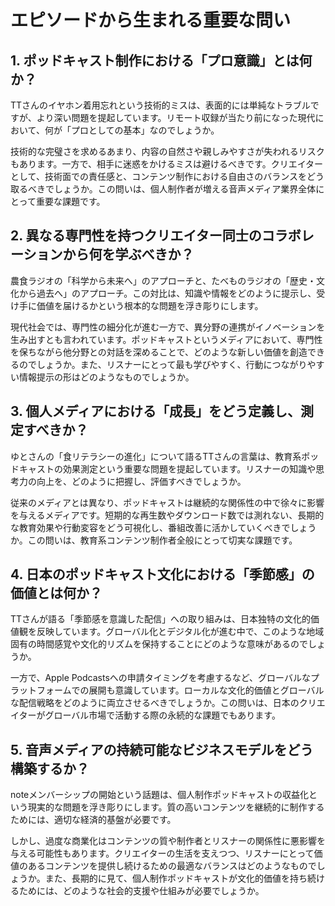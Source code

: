 # エピソードから生まれる重要な問い

## 1. ポッドキャスト制作における「プロ意識」とは何か？

TTさんのイヤホン着用忘れという技術的ミスは、表面的には単純なトラブルですが、より深い問題を提起しています。リモート収録が当たり前になった現代において、何が「プロとしての基本」なのでしょうか。

技術的な完璧さを求めるあまり、内容の自然さや親しみやすさが失われるリスクもあります。一方で、相手に迷惑をかけるミスは避けるべきです。クリエイターとして、技術面での責任感と、コンテンツ制作における自由さのバランスをどう取るべきでしょうか。この問いは、個人制作者が増える音声メディア業界全体にとって重要な課題です。

## 2. 異なる専門性を持つクリエイター同士のコラボレーションから何を学ぶべきか？

農食ラジオの「科学から未来へ」のアプローチと、たべものラジオの「歴史・文化から過去へ」のアプローチ。この対比は、知識や情報をどのように提示し、受け手に価値を届けるかという根本的な問題を浮き彫りにします。

現代社会では、専門性の細分化が進む一方で、異分野の連携がイノベーションを生み出すとも言われています。ポッドキャストというメディアにおいて、専門性を保ちながら他分野との対話を深めることで、どのような新しい価値を創造できるのでしょうか。また、リスナーにとって最も学びやすく、行動につながりやすい情報提示の形はどのようなものでしょうか。

## 3. 個人メディアにおける「成長」をどう定義し、測定すべきか？

ゆとさんの「食リテラシーの進化」について語るTTさんの言葉は、教育系ポッドキャストの効果測定という重要な問題を提起しています。リスナーの知識や思考力の向上を、どのように把握し、評価すべきでしょうか。

従来のメディアとは異なり、ポッドキャストは継続的な関係性の中で徐々に影響を与えるメディアです。短期的な再生数やダウンロード数では測れない、長期的な教育効果や行動変容をどう可視化し、番組改善に活かしていくべきでしょうか。この問いは、教育系コンテンツ制作者全般にとって切実な課題です。

## 4. 日本のポッドキャスト文化における「季節感」の価値とは何か？

TTさんが語る「季節感を意識した配信」への取り組みは、日本独特の文化的価値観を反映しています。グローバル化とデジタル化が進む中で、このような地域固有の時間感覚や文化的リズムを保持することにどのような意味があるのでしょうか。

一方で、Apple Podcastsへの申請タイミングを考慮するなど、グローバルなプラットフォームでの展開も意識しています。ローカルな文化的価値とグローバルな配信戦略をどのように両立させるべきでしょうか。この問いは、日本のクリエイターがグローバル市場で活動する際の永続的な課題でもあります。

## 5. 音声メディアの持続可能なビジネスモデルをどう構築するか？

noteメンバーシップの開始という話題は、個人制作ポッドキャストの収益化という現実的な問題を浮き彫りにします。質の高いコンテンツを継続的に制作するためには、適切な経済的基盤が必要です。

しかし、過度な商業化はコンテンツの質や制作者とリスナーの関係性に悪影響を与える可能性もあります。クリエイターの生活を支えつつ、リスナーにとって価値のあるコンテンツを提供し続けるための最適なバランスはどのようなものでしょうか。また、長期的に見て、個人制作ポッドキャストが文化的価値を持ち続けるためには、どのような社会的支援や仕組みが必要でしょうか。